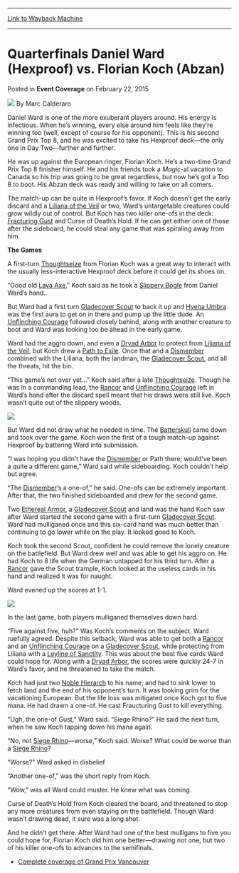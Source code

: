 
---
[Link to Wayback Machine](https://web.archive.org/web/20151020175047/http://magic.wizards.com/en/events/coverage/gpvan15/quarterfinals-ward-koch-2015-02-22)

[_metadata_:author]:- "Marc Calderaro"
[_metadata_:description]:- "Daniel Ward is one of the more exuberant players around. His energy is infectious. When he’s winning, every else around him feels like they’re winning too (well, except of course for his opponent). This is his second Grand Prix Top 8, and he was excited to take his Hexproof deck—the only one in Day Two—further and further."
[_metadata_:generator]:- "Drupal 7 (http://drupal.org)"
[_metadata_:node]:- "348371"
[_metadata_:publish_date]:- "2015-02-22"
[_metadata_:source]:- "div-main-content"
[_metadata_:title]:- "Quarterfinals Daniel Ward (Hexproof) vs. Florian Koch (Abzan)"
[_metadata_:wayback_capture_timestamp]:- "2015-10-20 17:50:47"
[_metadata_:wayback_raw_url]:- "https://web.archive.org/web/20151020175047id_/http://magic.wizards.com/en/events/coverage/gpvan15/quarterfinals-ward-koch-2015-02-22"
[_metadata_:wayback_url]:- "http://magic.wizards.com/en/events/coverage/gpvan15/quarterfinals-ward-koch-2015-02-22"
---


Quarterfinals Daniel Ward (Hexproof) vs. Florian Koch (Abzan)
=============================================================



 Posted in **Event Coverage**
 on February 22, 2015 






![](https://media.magic.wizards.com/styles/auth_small/public/images/person/calderaro.jpg)
By Marc Calderaro










Daniel Ward is one of the more exuberant players around. His energy is infectious. When he’s winning, every else around him feels like they’re winning too (well, except of course for his opponent). This is his second Grand Prix Top 8, and he was excited to take his Hexproof deck—the only one in Day Two—further and further.



He was up against the European ringer, Florian Koch. He’s a two-time Grand Prix Top 8 finisher himself. He and his friends took a *Magic*-al vacation to Canada so his trip was going to be great regardless, but now he’s got a Top 8 to boot. His Abzan deck was ready and willing to take on all comers.



The match-up can be quite in Hexproof’s favor. If Koch doesn’t get the early discard and a [Liliana of the Veil](http://gatherer.wizards.com/Pages/Card/Details.aspx?name=Liliana+of+the+Veil) or two, Ward’s untargetable creatures could grow wildly out of control. But Koch has two killer one-ofs in the deck: [Fracturing Gust](http://gatherer.wizards.com/Pages/Card/Details.aspx?name=Fracturing+Gust) and Curse of Death’s Hold. If he can get either one of those after the sideboard, he could steal any game that was spiraling away from him.



**The Games**



A first-turn [Thoughtseize](http://gatherer.wizards.com/Pages/Card/Details.aspx?name=Thoughtseize) from Florian Koch was a great way to interact with the usually less-interactive Hexproof deck before it could get its shoes on.



“Good old [Lava Axe](http://gatherer.wizards.com/Pages/Card/Details.aspx?name=Lava+Axe),” Koch said as he took a [Slippery Bogle](http://gatherer.wizards.com/Pages/Card/Details.aspx?name=Slippery+Bogle) from Daniel Ward’s hand..



But Ward had a first turn [Gladecover Scout](http://gatherer.wizards.com/Pages/Card/Details.aspx?name=Gladecover+Scout) to back it up and [Hyena Umbra](http://gatherer.wizards.com/Pages/Card/Details.aspx?name=Hyena+Umbra) was the first aura to get on in there and pump up the little dude. An [Unflinching Courage](http://gatherer.wizards.com/Pages/Card/Details.aspx?name=Unflinching+Courage) followed closely behind, along with another creature to boot and Ward was looking too be ahead in the early game.



Ward had the aggro down, and even a [Dryad Arbor](http://gatherer.wizards.com/Pages/Card/Details.aspx?name=Dryad+Arbor) to protect from [Liliana of the Veil](http://gatherer.wizards.com/Pages/Card/Details.aspx?name=Liliana+of+the+Veil), but Koch drew a [Path to Exile](http://gatherer.wizards.com/Pages/Card/Details.aspx?name=Path+to+Exile). Once that and a [Dismember](http://gatherer.wizards.com/Pages/Card/Details.aspx?name=Dismember) combined with the Liliana, both the landman, the [Gladecover Scout](http://gatherer.wizards.com/Pages/Card/Details.aspx?name=Gladecover+Scout), and all the threats, hit the bin.



“This game’s not over yet...” Koch said after a late [Thoughtseize](http://gatherer.wizards.com/Pages/Card/Details.aspx?name=Thoughtseize). Though he was in a commanding lead, the [Rancor](http://gatherer.wizards.com/Pages/Card/Details.aspx?name=Rancor) and [Unflinching Courage](http://gatherer.wizards.com/Pages/Card/Details.aspx?name=Unflinching+Courage) left in Ward’s hand after the discard spell meant that his draws were still live. Koch wasn’t quite out of the slippery woods.


![](https://media.wizards.com/2015/events/gpvan15/gpvan_qfkoch.jpg)  




But Ward did not draw what he needed in time. The [Batterskull](http://gatherer.wizards.com/Pages/Card/Details.aspx?name=Batterskull) came down and took over the game. Koch won the first of a tough match-up against Hexproof by battering Ward into submission.



“I was hoping you didn’t have the [Dismember](http://gatherer.wizards.com/Pages/Card/Details.aspx?name=Dismember) or Path there; would’ve been a quite a different game,” Ward said while sideboarding. Koch couldn’t help but agree.



“The [Dismember](http://gatherer.wizards.com/Pages/Card/Details.aspx?name=Dismember)’s a one-of,” he said. One-ofs can be extremely important. After that, the two finished sideboarded and drew for the second game.



Two [Ethereal Armor](http://gatherer.wizards.com/Pages/Card/Details.aspx?name=Ethereal+Armor), a [Gladecover Scout](http://gatherer.wizards.com/Pages/Card/Details.aspx?name=Gladecover+Scout) and land was the hand Koch saw after Ward started the second game with a first-turn [Gladecover Scout](http://gatherer.wizards.com/Pages/Card/Details.aspx?name=Gladecover+Scout). Ward had mulliganed once and this six-card hand was much better than continuing to go lower while on the play. It looked good to Koch.



Koch took the second Scout, confident he could remove the lonely creature on the battlefield. But Ward drew well and was able to get his aggro on. He had Koch to 8 life when the German untapped for his third turn. After a [Rancor](http://gatherer.wizards.com/Pages/Card/Details.aspx?name=Rancor) gave the Scout trample, Koch looked at the useless cards in his hand and realized it was for naught.



Ward evened up the scores at 1-1.


![](https://media.wizards.com/2015/events/gpvan15/gpvan_qfward.jpg)  




In the last game, both players mulliganed themselves down hard.



“Five against five, huh?” Was Koch’s comments on the subject. Ward ruefully agreed. Despite this setback, Ward was able to get both a [Rancor](http://gatherer.wizards.com/Pages/Card/Details.aspx?name=Rancor) and an [Unflinching Courage](http://gatherer.wizards.com/Pages/Card/Details.aspx?name=Unflinching+Courage) on a [Gladecover Scout](http://gatherer.wizards.com/Pages/Card/Details.aspx?name=Gladecover+Scout), while protecting from Liliana with a [Leyline of Sanctity](http://gatherer.wizards.com/Pages/Card/Details.aspx?name=Leyline+of+Sanctity). This was about the best five cards Ward could hope for. Along with a [Dryad Arbor](http://gatherer.wizards.com/Pages/Card/Details.aspx?name=Dryad+Arbor), the scores were quickly 24-7 in Ward’s favor, and he threatened to take the match.



Koch had just two [Noble Hierarch](http://gatherer.wizards.com/Pages/Card/Details.aspx?name=Noble+Hierarch) to his name, and had to sink lower to fetch land and the end of his opponent’s turn. It was looking grim for the vacationing European. But the life loss was mitigated once Koch got to five mana. He had drawn a one-of. He cast Fraucturing Gust to kill everything.



“Ugh, the one-of Gust,” Ward said. “Siege Rhino?” He said the next turn, when he saw Koch tapping down his mana again.



“No, not [Siege Rhino](http://gatherer.wizards.com/Pages/Card/Details.aspx?name=Siege+Rhino)—worse,” Koch said. Worse? What could be worse than a [Siege Rhino](http://gatherer.wizards.com/Pages/Card/Details.aspx?name=Siege+Rhino)?



“Worse?” Ward asked in disbelief



“Another one-of,” was the short reply from Koch.



“Wow,” was all Ward could muster. He knew what was coming.



Curse of Death’s Hold from Koch cleared the board, and threatened to stop any more creatures from even staying on the battlefield. Though Ward wasn’t drawing dead, it sure was a long shot.



And he didn’t get there. After Ward had one of the best mulligans to five you could hope for, Florian Koch did him one better—drawing not one, but two of his killer one-ofs to advances to the semifinals.


* [Complete coverage of Grand Prix Vancouver](/node/346826)

 




